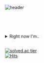 
![header](https://capsule-render.vercel.app/api?type=transparent&color=auto&height=300&section=header&text=seongkyu%20lim&fontSize=90)

<br/><br/><br/>

<!--
**seongkyu-lim/seongkyu-lim** is a ✨ _special_ ✨ repository because its `README.md` (this file) appears on your GitHub profile.

Here are some ideas to get you started:

- 🔭 I’m currently working on ...
- 🌱 I’m currently learning ...
- 👯 I’m looking to collaborate on ...
- 🤔 I’m looking for help with ...
- 💬 Ask me about ...
- 📫 How to reach me: ...
- 😄 Pronouns: ...
- ⚡ Fun fact: ...
-->


<details>
<summary>Right now I'm..</summary>
![unnamed](https://user-images.githubusercontent.com/55138532/99411886-718df180-2937-11eb-9f3e-1c63f113d2c1.gif)
</details>

<br/>

[![solved.ac tier](http://mazassumnida.wtf/api/v2/generate_badge?boj=sglim9607)](https://solved.ac/sglim9607)
<br/>
[![Hits](https://hits.seeyoufarm.com/api/count/incr/badge.svg?url=https%3A%2F%2Fgithub.com%2Fseongkyu-lim&count_bg=%23D9ED48&title_bg=%234E81E1&icon=skypeforbusiness.svg&icon_color=%23369EB4&title=hits&edge_flat=false)](https://hits.seeyoufarm.com)
